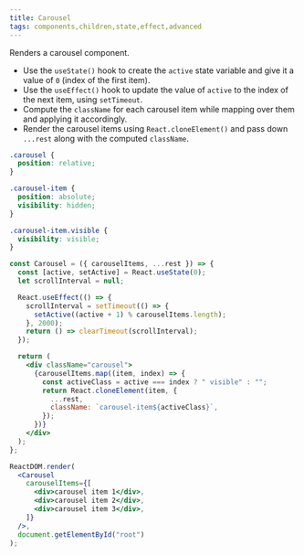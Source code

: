 ```yaml
---
title: Carousel
tags: components,children,state,effect,advanced
---
```


Renders a carousel component.

- Use the `useState()` hook to create the `active` state variable and give it a value of `0` (index of the first item).
- Use the `useEffect()` hook to update the value of `active` to the index of the next item, using `setTimeout`.
- Compute the `className` for each carousel item while mapping over them and applying it accordingly.
- Render the carousel items using `React.cloneElement()` and pass down `...rest` along with the computed `className`.

```css
.carousel {
  position: relative;
}

.carousel-item {
  position: absolute;
  visibility: hidden;
}

.carousel-item.visible {
  visibility: visible;
}
```

```jsx
const Carousel = ({ carouselItems, ...rest }) => {
  const [active, setActive] = React.useState(0);
  let scrollInterval = null;

  React.useEffect(() => {
    scrollInterval = setTimeout(() => {
      setActive((active + 1) % carouselItems.length);
    }, 2000);
    return () => clearTimeout(scrollInterval);
  });

  return (
    <div className="carousel">
      {carouselItems.map((item, index) => {
        const activeClass = active === index ? " visible" : "";
        return React.cloneElement(item, {
          ...rest,
          className: `carousel-item${activeClass}`,
        });
      })}
    </div>
  );
};
```

```jsx
ReactDOM.render(
  <Carousel
    carouselItems={[
      <div>carousel item 1</div>,
      <div>carousel item 2</div>,
      <div>carousel item 3</div>,
    ]}
  />,
  document.getElementById("root")
);
```
